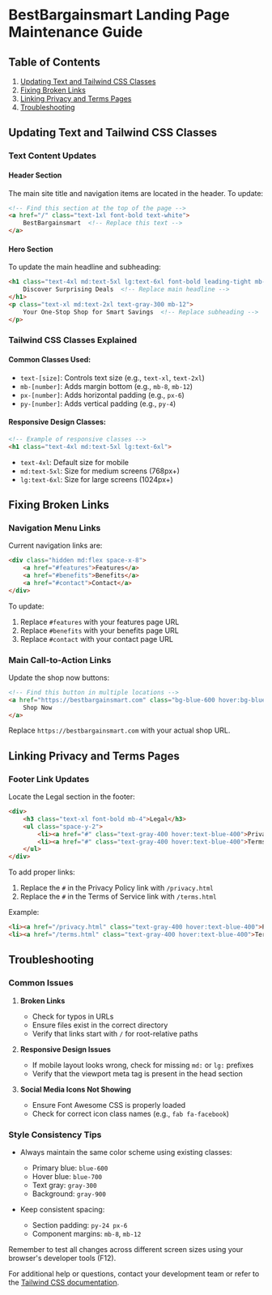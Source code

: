 # BestBargainsmart Landing Page Maintenance Guide

## Table of Contents
1. [Updating Text and Tailwind CSS Classes](#updating-text-and-tailwind-css-classes)
2. [Fixing Broken Links](#fixing-broken-links)
3. [Linking Privacy and Terms Pages](#linking-privacy-and-terms-pages)
4. [Troubleshooting](#troubleshooting)

## Updating Text and Tailwind CSS Classes

### Text Content Updates

#### Header Section
The main site title and navigation items are located in the header. To update:

```html
<!-- Find this section at the top of the page -->
<a href="/" class="text-1xl font-bold text-white">
    BestBargainsmart  <!-- Replace this text -->
</a>
```

#### Hero Section
To update the main headline and subheading:

```html
<h1 class="text-4xl md:text-5xl lg:text-6xl font-bold leading-tight mb-8">
    Discover Surprising Deals  <!-- Replace main headline -->
</h1>
<p class="text-xl md:text-2xl text-gray-300 mb-12">
    Your One-Stop Shop for Smart Savings  <!-- Replace subheading -->
</p>
```

### Tailwind CSS Classes Explained

#### Common Classes Used:
- `text-[size]`: Controls text size (e.g., `text-xl`, `text-2xl`)
- `mb-[number]`: Adds margin bottom (e.g., `mb-8`, `mb-12`)
- `px-[number]`: Adds horizontal padding (e.g., `px-6`)
- `py-[number]`: Adds vertical padding (e.g., `py-4`)

#### Responsive Design Classes:
```html
<!-- Example of responsive classes -->
<h1 class="text-4xl md:text-5xl lg:text-6xl">
```
- `text-4xl`: Default size for mobile
- `md:text-5xl`: Size for medium screens (768px+)
- `lg:text-6xl`: Size for large screens (1024px+)

## Fixing Broken Links

### Navigation Menu Links
Current navigation links are:

```html
<div class="hidden md:flex space-x-8">
    <a href="#features">Features</a>
    <a href="#benefits">Benefits</a>
    <a href="#contact">Contact</a>
</div>
```

To update:
1. Replace `#features` with your features page URL
2. Replace `#benefits` with your benefits page URL
3. Replace `#contact` with your contact page URL

### Main Call-to-Action Links
Update the shop now buttons:

```html
<!-- Find this button in multiple locations -->
<a href="https://bestbargainsmart.com" class="bg-blue-600 hover:bg-blue-700">
    Shop Now
</a>
```

Replace `https://bestbargainsmart.com` with your actual shop URL.

## Linking Privacy and Terms Pages

### Footer Link Updates
Locate the Legal section in the footer:

```html
<div>
    <h3 class="text-xl font-bold mb-4">Legal</h3>
    <ul class="space-y-2">
        <li><a href="#" class="text-gray-400 hover:text-blue-400">Privacy Policy</a></li>
        <li><a href="#" class="text-gray-400 hover:text-blue-400">Terms of Service</a></li>
    </ul>
</div>
```

To add proper links:
1. Replace the `#` in the Privacy Policy link with `/privacy.html`
2. Replace the `#` in the Terms of Service link with `/terms.html`

Example:
```html
<li><a href="/privacy.html" class="text-gray-400 hover:text-blue-400">Privacy Policy</a></li>
<li><a href="/terms.html" class="text-gray-400 hover:text-blue-400">Terms of Service</a></li>
```

## Troubleshooting

### Common Issues

1. **Broken Links**
   - Check for typos in URLs
   - Ensure files exist in the correct directory
   - Verify that links start with `/` for root-relative paths

2. **Responsive Design Issues**
   - If mobile layout looks wrong, check for missing `md:` or `lg:` prefixes
   - Verify that the viewport meta tag is present in the head section

3. **Social Media Icons Not Showing**
   - Ensure Font Awesome CSS is properly loaded
   - Check for correct icon class names (e.g., `fab fa-facebook`)

### Style Consistency Tips

- Always maintain the same color scheme using existing classes:
  - Primary blue: `blue-600`
  - Hover blue: `blue-700`
  - Text gray: `gray-300`
  - Background: `gray-900`

- Keep consistent spacing:
  - Section padding: `py-24 px-6`
  - Component margins: `mb-8`, `mb-12`

Remember to test all changes across different screen sizes using your browser's developer tools (F12).

For additional help or questions, contact your development team or refer to the [Tailwind CSS documentation](https://tailwindcss.com/docs).

